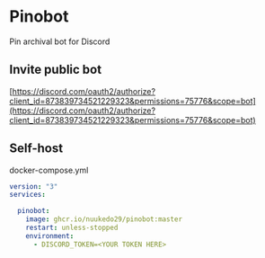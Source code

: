 # Pinobot 

Pin archival bot for Discord

## Invite public bot
[https://discord.com/oauth2/authorize?client_id=873839734521229323&permissions=75776&scope=bot](https://discord.com/oauth2/authorize?client_id=873839734521229323&permissions=75776&scope=bot)


## Self-host

docker-compose.yml

```yaml
version: "3"
services:

  pinobot:
    image: ghcr.io/nuukedo29/pinobot:master
    restart: unless-stopped
    environment:
      - DISCORD_TOKEN=<YOUR TOKEN HERE>
```

